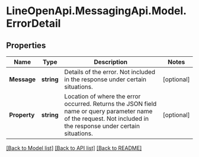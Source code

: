 # LineOpenApi.MessagingApi.Model.ErrorDetail

## Properties

Name | Type | Description | Notes
------------ | ------------- | ------------- | -------------
**Message** | **string** | Details of the error. Not included in the response under certain situations. | [optional] 
**Property** | **string** | Location of where the error occurred. Returns the JSON field name or query parameter name of the request. Not included in the response under certain situations. | [optional] 

[[Back to Model list]](../README.md#documentation-for-models) [[Back to API list]](../README.md#documentation-for-api-endpoints) [[Back to README]](../README.md)

